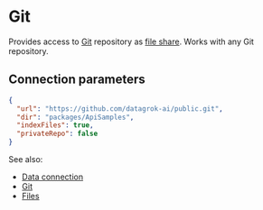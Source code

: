 <!-- TITLE: Git -->
<!-- SUBTITLE: -->

# Git

Provides access to [Git](https://git-scm.com/) repository as [file share](files.md).
Works with any Git repository.

## Connection parameters

```json
{
  "url": "https://github.com/datagrok-ai/public.git",
  "dir": "packages/ApiSamples",
  "indexFiles": true,
  "privateRepo": false
}
```

See also:

  * [Data connection](../data-connection.md)
  * [Git](https://git-scm.com/)
  * [Files](files.md)
